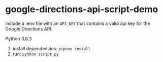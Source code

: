 # google-directions-api-script-demo

include a .env file with an `API_KEY` that contains
a valid api key for the Google Directions API.

Python 3.8.3

1. install dependencies: `pipenv install`
2. run: `python script.py`
